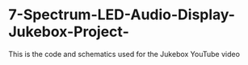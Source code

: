 # 7-Spectrum-LED-Audio-Display-Jukebox-Project-
This is the code and schematics used for the Jukebox YouTube video
